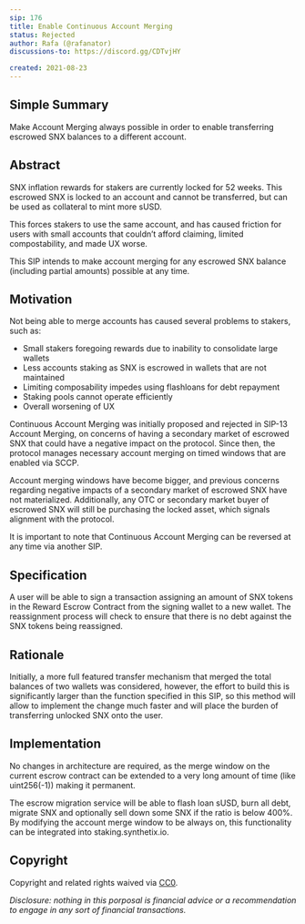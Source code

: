```yaml
---
sip: 176
title: Enable Continuous Account Merging
status: Rejected
author: Rafa (@rafanator)
discussions-to: https://discord.gg/CDTvjHY

created: 2021-08-23
---
```

<!--You can leave these HTML comments in your merged SIP and delete the visible duplicate text guides, they will not appear and may be helpful to refer to if you edit it again. This is the suggested template for new SIPs. Note that an SIP number will be assigned by an editor. When opening a pull request to submit your SIP, please use an abbreviated title in the filename, `sip-draft_title_abbrev.md`. The title should be 44 characters or less.-->

## Simple Summary
<!--"If you can't explain it simply, you don't understand it well enough." Provide a simplified and layman-accessible explanation of the SIP.-->
Make Account Merging always possible in order to enable transferring escrowed SNX balances to a different account.

## Abstract
<!--A short (~200 word) description of the technical issue being addressed.-->

SNX inflation rewards for stakers are currently locked for 52 weeks. This escrowed SNX is locked to an account and cannot be transferred, but can be used as collateral to mint more sUSD. 

This forces stakers to use the same account, and has caused friction for users with small accounts that couldn’t afford claiming, limited compostability, and made UX worse. 

This SIP intends to make account merging for any escrowed SNX balance (including partial amounts) possible at any time.  

## Motivation
<!--The motivation is critical for SIPs that want to change Synthetix. It should clearly explain why the existing protocol specification is inadequate to address the problem that the SIP solves. SIP submissions without sufficient motivation may be rejected outright.-->

Not being able to merge accounts has caused several problems to stakers, such as: 

- Small stakers foregoing rewards due to inability to consolidate large wallets
- Less accounts staking as SNX is escrowed in wallets that are not maintained
- Limiting composability impedes using flashloans for debt repayment 
- Staking pools cannot operate efficiently 
- Overall worsening of UX

Continuous Account Merging was initially proposed and rejected in SIP-13 Account Merging, on concerns of having a secondary market of escrowed SNX that could have a negative impact on the protocol. Since then, the protocol manages necessary account merging on timed windows that are enabled via SCCP.

Account merging windows have become bigger, and previous concerns regarding negative impacts of a secondary market of escrowed SNX have not materialized. Additionally, any OTC or secondary market buyer of escrowed SNX will still be purchasing the locked asset, which signals alignment with the protocol. 

It is important to note that Continuous Account Merging can be reversed at any time via another SIP.

## Specification
<!--The technical specification should describe the syntax and semantics of any new feature.-->
A user will be able to sign a transaction assigning an amount of SNX tokens in the Reward Escrow Contract from the signing wallet to a new wallet. The reassignment process will check to ensure that there is no debt against the SNX tokens being reassigned. 

## Rationale
<!--The rationale fleshes out the specification by describing what motivated the design and why particular design decisions were made. It should describe alternate designs that were considered and related work, e.g. how the feature is supported in other languages. The rationale may also provide evidence of consensus within the community, and should discuss important objections or concerns raised during discussion.-->
Initially, a more full featured transfer mechanism that merged the total balances of two wallets was considered, however, the effort to build this is significantly larger than the function specified in this SIP, so this method will allow to implement the change much faster and will place the burden of transferring unlocked SNX onto the user.

## Implementation
<!--The implementations must be completed before any SIP is given status "Implemented", but it need not be completed before the SIP is "Approved". While there is merit to the approach of reaching consensus on the specification and rationale before writing code, the principle of "rough consensus and running code" is still useful when it comes to resolving many discussions of API details.-->


No changes in architecture are required, as the merge window on the current escrow contract can be extended to a very long amount of time (like uint256(-1)) making it permanent.

The escrow migration service will be able to flash loan sUSD, burn all debt, migrate SNX and optionally sell down some SNX if the ratio is below 400%. By modifying the account merge window to be always on, this functionality can be integrated into staking.synthetix.io.

## Copyright
Copyright and related rights waived via [CC0](https://creativecommons.org/publicdomain/zero/1.0/).

*Disclosure: nothing in this porposal is financial advice or a recommendation to engage in any sort of financial transactions.* 
